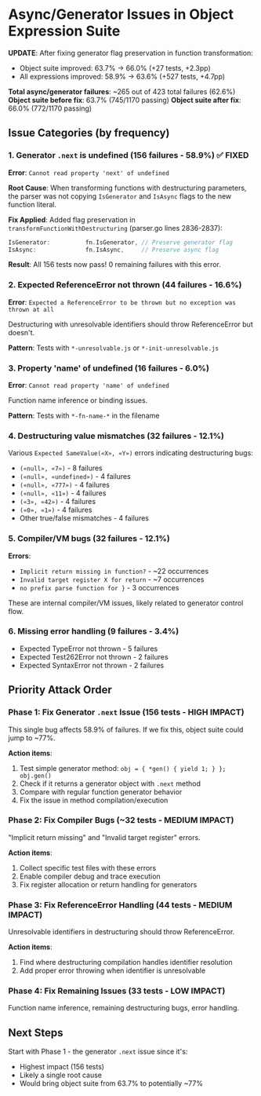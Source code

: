 # Async/Generator Issues in Object Expression Suite

**UPDATE**: After fixing generator flag preservation in function transformation:
- Object suite improved: 63.7% → 66.0% (+27 tests, +2.3pp)
- All expressions improved: 58.9% → 63.6% (+527 tests, +4.7pp)

**Total async/generator failures**: ~265 out of 423 total failures (62.6%)
**Object suite before fix**: 63.7% (745/1170 passing)
**Object suite after fix**: 66.0% (772/1170 passing)

## Issue Categories (by frequency)

### 1. Generator `.next` is undefined (156 failures - 58.9%) ✅ FIXED
**Error**: `Cannot read property 'next' of undefined`

**Root Cause**: When transforming functions with destructuring parameters, the parser was not copying `IsGenerator` and `IsAsync` flags to the new function literal.

**Fix Applied**: Added flag preservation in `transformFunctionWithDestructuring` (parser.go lines 2836-2837):
```go
IsGenerator:          fn.IsGenerator, // Preserve generator flag
IsAsync:              fn.IsAsync,     // Preserve async flag
```

**Result**: All 156 tests now pass! 0 remaining failures with this error.

### 2. Expected ReferenceError not thrown (44 failures - 16.6%)
**Error**: `Expected a ReferenceError to be thrown but no exception was thrown at all`

Destructuring with unresolvable identifiers should throw ReferenceError but doesn't.

**Pattern**: Tests with `*-unresolvable.js` or `*-init-unresolvable.js`

### 3. Property 'name' of undefined (16 failures - 6.0%)
**Error**: `Cannot read property 'name' of undefined`

Function name inference or binding issues.

**Pattern**: Tests with `*-fn-name-*` in the filename

### 4. Destructuring value mismatches (32 failures - 12.1%)
Various `Expected SameValue(«X», «Y»)` errors indicating destructuring bugs:
- `(«null», «7»)` - 8 failures
- `(«null», «undefined»)` - 4 failures
- `(«null», «777»)` - 4 failures
- `(«null», «11»)` - 4 failures
- `(«3», «42»)` - 4 failures
- `(«0», «1»)` - 4 failures
- Other true/false mismatches - 4 failures

### 5. Compiler/VM bugs (32 failures - 12.1%)
**Errors**:
- `Implicit return missing in function?` - ~22 occurrences
- `Invalid target register X for return` - ~7 occurrences
- `no prefix parse function for }` - 3 occurrences

These are internal compiler/VM issues, likely related to generator control flow.

### 6. Missing error handling (9 failures - 3.4%)
- Expected TypeError not thrown - 5 failures
- Expected Test262Error not thrown - 2 failures
- Expected SyntaxError not thrown - 2 failures

## Priority Attack Order

### Phase 1: Fix Generator `.next` Issue (156 tests - HIGH IMPACT)
This single bug affects 58.9% of failures. If we fix this, object suite could jump to ~77%.

**Action items**:
1. Test simple generator method: `obj = { *gen() { yield 1; } }; obj.gen()`
2. Check if it returns a generator object with `.next` method
3. Compare with regular function generator behavior
4. Fix the issue in method compilation/execution

### Phase 2: Fix Compiler Bugs (~32 tests - MEDIUM IMPACT)
"Implicit return missing" and "Invalid target register" errors.

**Action items**:
1. Collect specific test files with these errors
2. Enable compiler debug and trace execution
3. Fix register allocation or return handling for generators

### Phase 3: Fix ReferenceError Handling (44 tests - MEDIUM IMPACT)
Unresolvable identifiers in destructuring should throw ReferenceError.

**Action items**:
1. Find where destructuring compilation handles identifier resolution
2. Add proper error throwing when identifier is unresolvable

### Phase 4: Fix Remaining Issues (33 tests - LOW IMPACT)
Function name inference, remaining destructuring bugs, error handling.

## Next Steps

Start with Phase 1 - the generator `.next` issue since it's:
- Highest impact (156 tests)
- Likely a single root cause
- Would bring object suite from 63.7% to potentially ~77%
